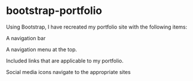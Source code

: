 # bootstrap-portfolio

 Using Bootstrap, I have recreated my portfolio site with the following items:

 A navigation bar

A navigation menu at the top. 

Included links that are applicable to my portfolio.

Social media icons navigate to the appropriate sites


